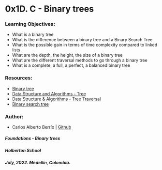 # 0x1D. C - Binary trees

### Learning Objectives:
* What is a binary tree
* What is the difference between a binary tree and a Binary Search Tree
* What is the possible gain in terms of time complexity compared to linked lists
* What are the depth, the height, the size of a binary tree
* What are the different traversal methods to go through a binary tree
* What is a complete, a full, a perfect, a balanced binary tree

### Resources:
* [Binary tree](https://en.wikipedia.org/wiki/Binary_tree)
* [Data Structure and Algorithms - Tree](https://www.tutorialspoint.com/data_structures_algorithms/tree_data_structure.htm)
* [Data Structure & Algorithms - Tree Traversal](https://www.tutorialspoint.com/data_structures_algorithms/tree_traversal.htm)
* [Binary search tree](https://en.wikipedia.org/wiki/Binary_search_tree)

### Author:
* Carlos Alberto Berrío | [Github](https://github.com/carlosberrio)

##### Foundations - Binary trees
##### Holberton School
##### July, 2022. Medellín, Colombia.
